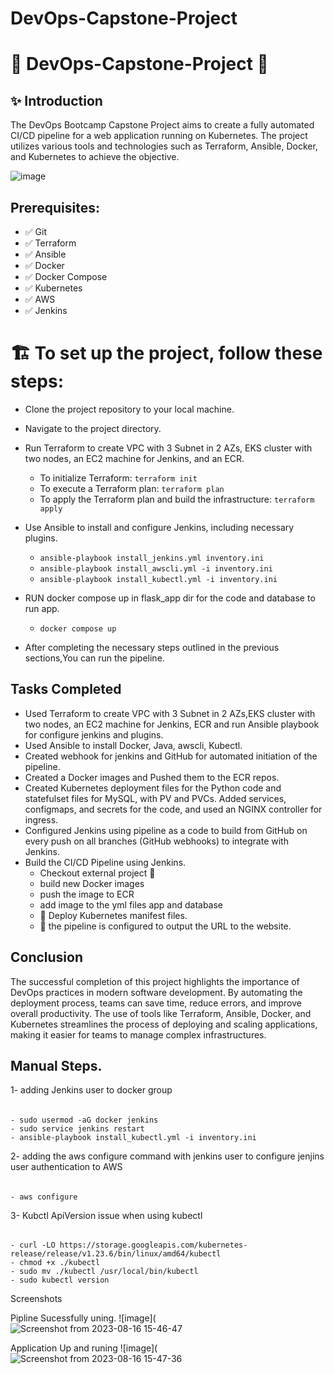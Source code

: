 # DevOps-Capstone-Project 
# 🎉 DevOps-Capstone-Project 🎉

## ✨ Introduction

The DevOps Bootcamp Capstone Project aims to create a fully automated CI/CD pipeline for a web application running on Kubernetes. The project utilizes various tools and technologies such as Terraform, Ansible, Docker, and Kubernetes to achieve the objective.

![image](https://user-images.githubusercontent.com/28235504/226341088-c1baa419-ec1d-4258-807c-d81d61ab9d1c.png)

## Prerequisites:
- ✅  Git
- ✅  Terraform
- ✅  Ansible
- ✅  Docker 
- ✅  Docker Compose
- ✅  Kubernetes
- ✅  AWS
- ✅  Jenkins


# 🏗️ To set up the project, follow these steps:

- Clone the project repository to your local machine.
- Navigate to the project directory.
- Run Terraform to create VPC with 3 Subnet in 2 AZs, EKS cluster with two nodes, an EC2 machine for Jenkins, and an ECR.
    - To initialize Terraform: ``` terraform init ```
    - To execute a Terraform plan: ``` terraform plan ```
    - To apply the Terraform plan and build the infrastructure: ``` terraform apply ```

- Use Ansible to install and configure Jenkins, including necessary plugins.
    - ``` ansible-playbook install_jenkins.yml inventory.ini  ```
    - ``` ansible-playbook install_awscli.yml -i inventory.ini  ```
    - ```ansible-playbook install_kubectl.yml -i inventory.ini  ```


- RUN docker compose up in flask_app dir for the code and database to run app.
    - ``` docker compose up ```

- After completing the necessary steps outlined in the previous sections,You can run the pipeline.



## Tasks Completed
- Used Terraform to create VPC with 3 Subnet in 2 AZs,EKS cluster with two nodes, an EC2 machine for Jenkins, ECR and run Ansible playbook for configure jenkins and plugins.
- Used Ansible to install Docker, Java, awscli, Kubectl.
- Created webhook for jenkins and GitHub for automated initiation of the pipeline.
- Created a Docker images and Pushed them to the ECR repos.
- Created Kubernetes deployment files for the Python code and statefulset files for MySQL, with PV and PVCs. Added services, configmaps, and secrets for the code, and used an NGINX controller for ingress.
- Configured Jenkins using pipeline as a code to build from GitHub on every push on all branches (GitHub webhooks) to integrate with Jenkins.
- Build the CI/CD Pipeline using Jenkins.
    - Checkout external project 🙈
    - build new Docker images
    - push the image to ECR
    - add image to the yml files app and database
    - 🚀 Deploy Kubernetes manifest files. 
    - 🚀 the pipeline is configured to output the URL to the website.




## Conclusion
The successful completion of this project highlights the importance of DevOps practices in modern software development. By automating the deployment process, teams can save time, reduce errors, and improve overall productivity. The use of tools like Terraform, Ansible, Docker, and Kubernetes streamlines the process of deploying and scaling applications, making it easier for teams to manage complex infrastructures.


## Manual Steps.
1- adding Jenkins user to docker group 
######   
    - sudo usermod -aG docker jenkins
    - sudo service jenkins restart
    - ansible-playbook install_kubectl.yml -i inventory.ini

2- adding the aws configure command with jenkins user to configure jenjins user authentication to AWS
######
    - aws configure

3- Kubctl ApiVersion issue when using kubectl
######
    - curl -LO https://storage.googleapis.com/kubernetes-release/release/v1.23.6/bin/linux/amd64/kubectl
    - chmod +x ./kubectl
    - sudo mv ./kubectl /usr/local/bin/kubectl
    - sudo kubectl version


Screenshots 

Pipline Sucessfully uning.
![image](![Screenshot from 2023-08-16 15-46-47](https://github.com/Abdelfattah1872/Full-Flask-App/assets/57042795/d338af73-4cd7-4874-9c03-48f3206f14b1)



Application Up and runing
![image](![Screenshot from 2023-08-16 15-47-36](https://github.com/Abdelfattah1872/Full-Flask-App/assets/57042795/857403ab-abd1-400d-b313-01fb298af362)
